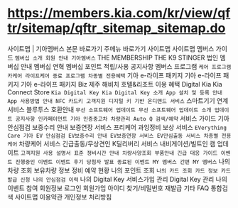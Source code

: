 # https://members.kia.com/kr/view/qftr/sitemap/qftr_sitemap_sitemap.do

사이트맵 | 기아멤버스
본문 바로가기
주메뉴 바로가기
사이트맵
사이트맵
멤버스 가이드
`
멤버십 소개
회원 안내
기아멤버스
`
THE MEMBERSHIP
THE K9
STINGER
법인 멤버십 안내
멤버십 연혁
멤버십 포인트 적립/사용
공지사항
멤버스 프로그램
`
케어 프로그램
카케어
라이프케어
종료 프로그램
차종별 전용혜택
`
기아 e-라이프 패키지
기아 e-라이프 패키지
기아 e-라이프 패키지 Biz
제주 해비치 호텔&리조트
이용 혜택
Digital Kia
Kia Connect Store
`
Kia Digital Key
Kia Digital Key 소개
App 설치 및 등록 안내
App 사용방법 안내
NFC 카드키
고객지원
디지털 키 기반 온디맨드 서비스
`
스마트기기 연계 서비스
블루투스 호환안내
`
무선 소프트웨어 업데이트
무선 소프트웨어 업데이트 소개
업데이트 공지사항
인카페이먼트
기아 인증중고차
차량관리
Auto Q 검색/예약
`
서비스 가이드
기아 안심점검
보증수리 안내
보증연장 서비스
프리케어
과잉정비 보상 서비스
`
EVerything Care
기아 EV 안심점검
EV보증수리 안내
EV보증연장 서비스
EV안심출동 서비스
차종별 전용 케어
`
차량케어 서비스
긴급출동/무상견인
K딜리버리 서비스
내비게이션/빌트인 캠
업데이트
`
고객지원
사용 설명서
표준 정비시간 안내
차량사양조회
부품안내
긴급 대응 가이드
이벤트
진행중인 이벤트
이벤트 후기
당첨자 발표
종료된 이벤트
MY 멤버스
간편 MY 멤버스
`
나의 차량 조회
보유차량 정보
정비 예약 현황
나의 포인트 조회
`
나의 카드 조회
카드 정보
카드 발급 신청
나의 안심점검 이력
`
나의 Digital Key
서비스가입 관리
Digital Key 관리
나의 이벤트 참여
회원정보
로그인
회원가입
아이디 찾기/비밀번호 재발급
기타
FAQ
통합검색
사이트맵
이용약관
개인정보 처리방침